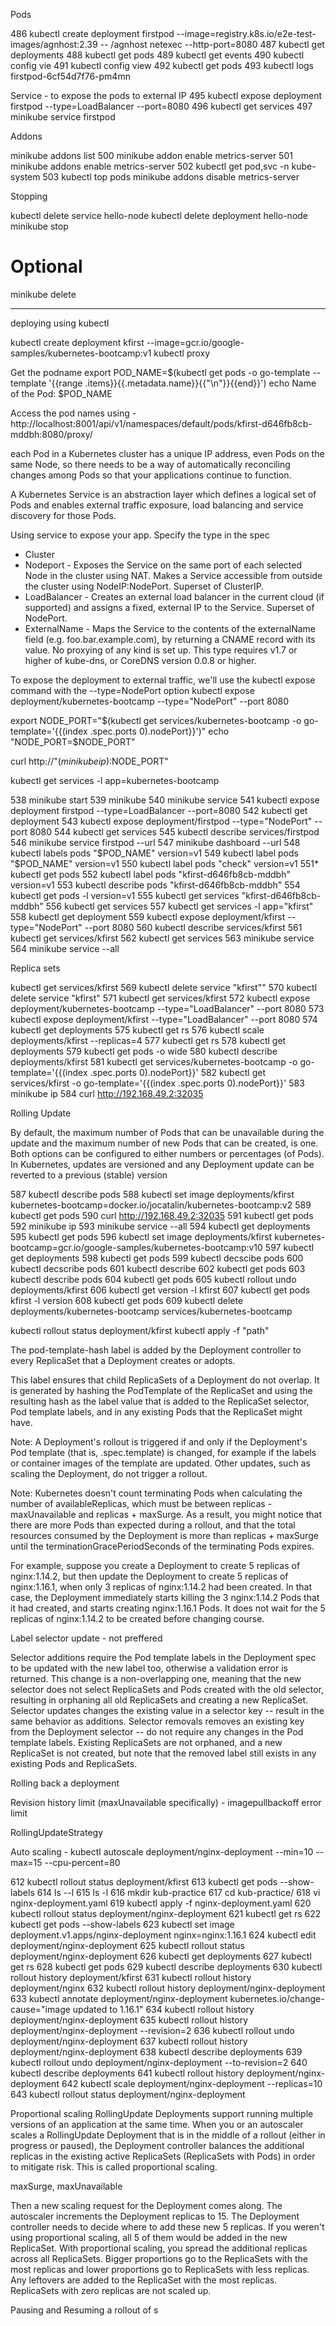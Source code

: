 Pods 

 486  kubectl create deployment firstpod --image=registry.k8s.io/e2e-test-images/agnhost:2.39 -- /agnhost netexec --http-port=8080
  487  kubectl get deployments
  488  kubectl get pods
  489  kubectl get events
  490  kubectl config vie
  491  kubectl config view
  492  kubectl get pods
  493  kubectl logs firstpod-6cf54d7f76-pm4mn


Service - to expose the pods to external IP 
 495  kubectl expose deployment firstpod --type=LoadBalancer --port=8080
  496  kubectl get services
  497  minikube service firstpod

Addons 

 minikube addons list
  500  minikube addon enable metrics-server
  501  minikube addons enable metrics-server
  502  kubectl get pod,svc -n kube-system
  503  kubectl top pods
minikube addons disable metrics-server

Stopping 

kubectl delete service hello-node
kubectl delete deployment hello-node
minikube stop
# Optional
minikube delete

---------------------------

deploying using kubectl

kubectl create deployment kfirst --image=gcr.io/google-samples/kubernetes-bootcamp:v1
kubectl proxy

Get the podname 
export POD_NAME=$(kubectl get pods -o go-template --template '{{range .items}}{{.metadata.name}}{{"\n"}}{{end}}')
echo Name of the Pod: $POD_NAME

Access the pod names using - 
http://localhost:8001/api/v1/namespaces/default/pods/kfirst-d646fb8cb-mddbh:8080/proxy/


each Pod in a Kubernetes cluster has a unique IP address, even Pods on the same Node,
 so there needs to be a way of automatically reconciling changes among Pods so that your applications continue to function.

A Kubernetes Service is an abstraction layer which defines a logical set of Pods and enables external traffic exposure, load balancing and service discovery for those Pods.

Using service to expose your app. Specify the type in the spec  
- Cluster 
- Nodeport -  Exposes the Service on the same port of each selected Node in the cluster using NAT. Makes a Service accessible from outside the cluster using NodeIP:NodePort. Superset of ClusterIP.
- LoadBalancer - Creates an external load balancer in the current cloud (if supported) and assigns a fixed, external IP to the Service. Superset of NodePort.
- ExternalName -  Maps the Service to the contents of the externalName field (e.g. foo.bar.example.com), by returning a CNAME record with its value. No proxying of any kind is set up. This type requires v1.7 or higher of kube-dns, or CoreDNS version 0.0.8 or higher.


To expose the deployment to external traffic, we'll use the kubectl expose command with the --type=NodePort option
kubectl expose deployment/kubernetes-bootcamp --type="NodePort" --port 8080

export NODE_PORT="$(kubectl get services/kubernetes-bootcamp -o go-template='{{(index .spec.ports 0).nodePort}}')"
echo "NODE_PORT=$NODE_PORT"

curl http://"$(minikube ip):$NODE_PORT"

kubectl get services -l app=kubernetes-bootcamp

  538  minikube start
  539  minikube
  540  minikube service
  541  kubectl expose deployment firstpod --type=LoadBalancer --port=8080
  542  kubectl get deployment
  543  kubectl expose deployment/firstpod --type="NodePort" --port 8080
  544  kubectl get services
  545  kubectl describe services/firstpod
  546  minikube service firstpod --url
  547  minikube dashboard --url
  548  kubectl labels pods "$POD_NAME" version=v1
  549  kubectl label pods "$POD_NAME" version=v1
  550  kubectl label pods "check" version=v1
  551* kubectl get pods
  552  kubectl label pods "kfirst-d646fb8cb-mddbh" version=v1
  553  kubectl describe pods "kfirst-d646fb8cb-mddbh"
  554  kubectl get pods -l version=v1
  555  kubectl get services "kfirst-d646fb8cb-mddbh"
  556  kubectl get services
  557  kubectl get services -l app="kfirst"
  558  kubectl get deployment
  559  kubectl expose deployment/kfirst --type="NodePort" --port 8080
  560  kubectl describe services/kfirst
  561  kubectl get services/kfirst
  562  kubectl get services
  563  minikube service
  564  minikube service --all

Replica sets 

 kubectl get services/kfirst
  569  kubectl delete service "kfirst""
  570  kubectl delete service "kfirst"
  571  kubectl get services/kfirst
  572  kubectl expose deployment/kubernetes-bootcamp --type="LoadBalancer" --port 8080
  573  kubectl expose deployment/kfirst --type="LoadBalancer" --port 8080
  574  kubectl get deployments
  575  kubectl get rs
  576  kubectl scale deployments/kfirst --replicas=4
  577  kubectl get rs
  578  kubectl get deployments
  579  kubectl get pods -o wide
  580  kubectl describe deployments/kfirst
  581  kubectl get services/kubernetes-bootcamp -o go-template='{{(index .spec.ports 0).nodePort}}'
  582  kubectl get services/kfirst -o go-template='{{(index .spec.ports 0).nodePort}}'
  583  minikube ip
  584  curl http://192.168.49.2:32035

Rolling Update

 By default, the maximum number of Pods that can be unavailable during the update and the maximum number of new Pods that can be created, is one. Both options can be configured to either numbers or percentages (of Pods). In Kubernetes, updates are versioned and any Deployment update can be reverted to a previous (stable) version

 587  kubectl describe pods
  588  kubectl set image deployments/kfirst kubernetes-bootcamp=docker.io/jocatalin/kubernetes-bootcamp:v2
  589  kubectl get pods
  590  curl http://192.168.49.2:32035
  591  kubectl get pods
  592  minikube ip
  593  minikube service --all
  594  kubectl get deployments
  595  kubectl get pods
  596  kubectl set image deployments/kfirst  kubernetes-bootcamp=gcr.io/google-samples/kubernetes-bootcamp:v10
  597  kubectl get deployments
  598  kubectl get pods
  599  kubectl decscibe pods
  600  kubectl decscribe pods
  601  kubectl describe 
  602  kubectl get pods
  603  kubectl describe pods
  604  kubectl get pods
  605  kubectl rollout undo deployments/kfirst
  606  kubectl get version -l kfirst
  607  kubectl get pods kfirst -l version
  608  kubectl get pods
  609  kubectl delete deployments/kubernetes-bootcamp services/kubernetes-bootcamp

kubectl rollout status deployment/kfirst
kubectl apply -f "path"


The pod-template-hash label is added by the Deployment controller to every ReplicaSet that a Deployment creates or adopts.

This label ensures that child ReplicaSets of a Deployment do not overlap. It is generated by hashing the PodTemplate of the ReplicaSet and using the resulting hash as the label value that is added to the ReplicaSet selector, Pod template labels, and in any existing Pods that the ReplicaSet might have.

Note:
A Deployment's rollout is triggered if and only if the Deployment's Pod template (that is, .spec.template) is changed, for example if the labels or container images of the template are updated. Other updates, such as scaling the Deployment, do not trigger a rollout.


Note:
Kubernetes doesn't count terminating Pods when calculating the number of availableReplicas, which must be between replicas - maxUnavailable and replicas + maxSurge. As a result, you might notice that there are more Pods than expected during a rollout, and that the total resources consumed by the Deployment is more than replicas + maxSurge until the terminationGracePeriodSeconds of the terminating Pods expires.

For example, suppose you create a Deployment to create 5 replicas of nginx:1.14.2, but then update the Deployment to create 5 replicas of nginx:1.16.1, when only 3 replicas of nginx:1.14.2 had been created. In that case, the Deployment immediately starts killing the 3 nginx:1.14.2 Pods that it had created, and starts creating nginx:1.16.1 Pods. It does not wait for the 5 replicas of nginx:1.14.2 to be created before changing course.

Label selector update - not preffered 

Selector additions require the Pod template labels in the Deployment spec to be updated with the new label too, otherwise a validation error is returned. This change is a non-overlapping one, meaning that the new selector does not select ReplicaSets and Pods created with the old selector, resulting in orphaning all old ReplicaSets and creating a new ReplicaSet.
Selector updates changes the existing value in a selector key -- result in the same behavior as additions.
Selector removals removes an existing key from the Deployment selector -- do not require any changes in the Pod template labels. Existing ReplicaSets are not orphaned, and a new ReplicaSet is not created, but note that the removed label still exists in any existing Pods and ReplicaSets.

Rolling back a deployment 

Revision history limit 
(maxUnavailable specifically) - imagepullbackoff error limit 

RollingUpdateStrategy


Auto scaling - 
kubectl autoscale deployment/nginx-deployment --min=10 --max=15 --cpu-percent=80

 612  kubectl rollout status deployment/kfirst
  613  kubectl get pods --show-labels
  614  ls --l
  615  ls -l
  616  mkdir kub-practice
  617  cd kub-practice/
  618  vi nginx-deployment.yaml
  619  kubectl apply -f nginx-deployment.yaml
  620  kubectl rollout status deployment/nginx-deployment
  621  kubectl get rs
  622  kubectl get pods --show-labels
  623  kubectl set image deployment.v1.apps/nginx-deployment nginx=nginx:1.16.1
  624  kubectl edit deployment/nginx-deployment
  625  kubectl rollout status deployment/nginx-deployment
  626  kubectl get deployments
  627  kubectl get rs
  628  kubectl get pods
  629  kubectl describe deployments
  630  kubectl rollout history deployment/kfirst
  631  kubectl rollout history deployment/nginx
  632  kubectl rollout history deployment/nginx-deployment
  633  kubectl annotate deployment/nginx-deployment kubernetes.io/change-cause="image updated to 1.16.1"
  634  kubectl rollout history deployment/nginx-deployment
  635  kubectl rollout history deployment/nginx-deployment --revision=2
  636  kubectl rollout undo deployment/nginx-deployment
  637  kubectl rollout history deployment/nginx-deployment
  638  kubectl describe deployments
  639  kubectl rollout undo deployment/nginx-deployment --to-revision=2
  640  kubectl describe deployments
  641  kubectl rollout history deployment/nginx-deployment
  642  kubectl scale deployment/nginx-deployment --replicas=10
  643  kubectl rollout status deployment/nginx-deployment


Proportional scaling
RollingUpdate Deployments support running multiple versions of an application at the same time. When you or an autoscaler scales a RollingUpdate Deployment that is in the middle of a rollout (either in progress or paused), the Deployment controller balances the additional replicas in the existing active ReplicaSets (ReplicaSets with Pods) in order to mitigate risk. This is called proportional scaling.

maxSurge, maxUnavailable 

Then a new scaling request for the Deployment comes along. The autoscaler increments the Deployment replicas to 15. The Deployment controller needs to decide where to add these new 5 replicas. If you weren't using proportional scaling, all 5 of them would be added in the new ReplicaSet. With proportional scaling, you spread the additional replicas across all ReplicaSets. Bigger proportions go to the ReplicaSets with the most replicas and lower proportions go to ReplicaSets with less replicas. Any leftovers are added to the ReplicaSet with the most replicas. ReplicaSets with zero replicas are not scaled up.

Pausing and Resuming a rollout of s 